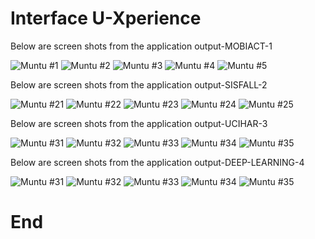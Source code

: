 # Interface U-Xperience

Below are screen shots from the application output-MOBIACT-1   

![ Muntu #1 ](https://github.com/LINOSNCHENA/Book-Chapter-June-2022/blob/master/uXViews/A1.png)
![ Muntu #2 ](https://github.com/LINOSNCHENA/Book-Chapter-June-2022/blob/master/uXViews/A2.png)
![ Muntu #3 ](https://github.com/LINOSNCHENA/Book-Chapter-June-2022/blob/master/uXViews/A3.png)
![ Muntu #4 ](https://github.com/LINOSNCHENA/Book-Chapter-June-2022/blob/master/uXViews/A4.png)
![ Muntu #5 ](https://github.com/LINOSNCHENA/Book-Chapter-June-2022/blob/master/uXViews/A5.png)

Below are screen shots from the application output-SISFALL-2

![ Muntu #21 ](https://github.com/LINOSNCHENA/Book-Chapter-June-2022/blob/master/uXViews/B1.png)
![ Muntu #22 ](https://github.com/LINOSNCHENA/Book-Chapter-June-2022/blob/master/uXViews/B2.png)
![ Muntu #23 ](https://github.com/LINOSNCHENA/Book-Chapter-June-2022/blob/master/uXViews/B3.png)
![ Muntu #24 ](https://github.com/LINOSNCHENA/Book-Chapter-June-2022/blob/master/uXViews/B4.png)
![ Muntu #25 ](https://github.com/LINOSNCHENA/Book-Chapter-June-2022/blob/master/uXViews/B5.png)


Below are screen shots from the application output-UCIHAR-3

![ Muntu #31 ](https://github.com/LINOSNCHENA/Book-Chapter-June-2022/blob/master/uXViews/C1.png)
![ Muntu #32 ](https://github.com/LINOSNCHENA/Book-Chapter-June-2022/blob/master/uXViews/C2.png)
![ Muntu #33 ](https://github.com/LINOSNCHENA/Book-Chapter-June-2022/blob/master/uXViews/C3.png)
![ Muntu #34 ](https://github.com/LINOSNCHENA/Book-Chapter-June-2022/blob/master/uXViews/C4.png)
![ Muntu #35 ](https://github.com/LINOSNCHENA/Book-Chapter-June-2022/blob/master/uXViews/C5.png)




Below are screen shots from the application output-DEEP-LEARNING-4

![ Muntu #31 ](https://github.com/LINOSNCHENA/Book-Chapter-June-2022/blob/master/uXViews/C1.png)
![ Muntu #32 ](https://github.com/LINOSNCHENA/Book-Chapter-June-2022/blob/master/uXViews/C2.png)
![ Muntu #33 ](https://github.com/LINOSNCHENA/Book-Chapter-June-2022/blob/master/uXViews/C3.png)
![ Muntu #34 ](https://github.com/LINOSNCHENA/Book-Chapter-June-2022/blob/master/uXViews/C4.png)
![ Muntu #35 ](https://github.com/LINOSNCHENA/Book-Chapter-June-2022/blob/master/uXViews/C5.png)



# End
